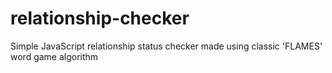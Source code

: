 relationship-checker
====================

Simple JavaScript relationship status checker made using classic 'FLAMES' word game algorithm
